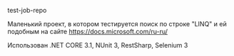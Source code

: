 test-job-repo

Маленький проект, в котором тестируется поиск по строке "LINQ" и ей подобным на сайте https://docs.microsoft.com/ru-ru/

Использован .NET CORE 3.1, NUnit 3, RestSharp, Selenium 3
